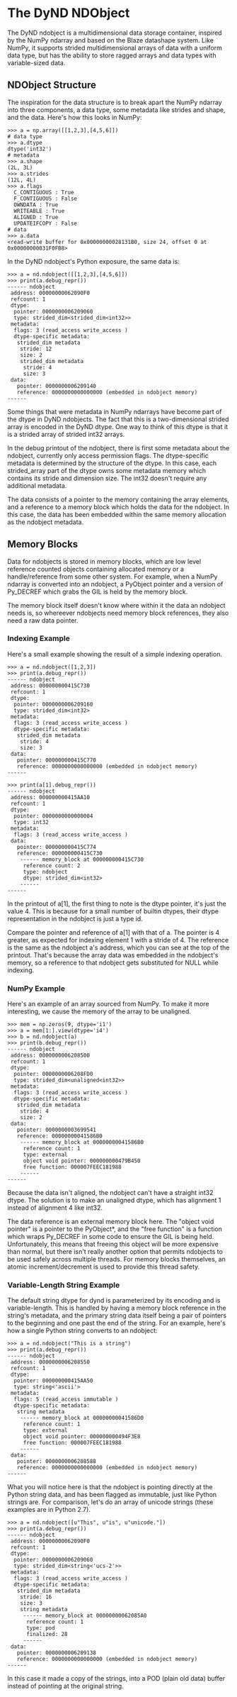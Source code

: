 The DyND NDObject
=================

The DyND ndobject is a multidimensional data storage container, inspired
by the NumPy ndarray and based on the Blaze datashape system. Like NumPy,
it supports strided multidimensional arrays of data with a uniform
data type, but has the ability to store ragged arrays and data types
with variable-sized data.

NDObject Structure
------------------

The inspiration for the data structure is to break apart the NumPy
ndarray into three components, a data type, some metadata like strides
and shape, and the data. Here's how this looks in NumPy:

    >>> a = np.array([[1,2,3],[4,5,6]])
    # data type
    >>> a.dtype
    dtype('int32')
    # metadata
    >>> a.shape
    (2L, 3L)
    >>> a.strides
    (12L, 4L)
    >>> a.flags
      C_CONTIGUOUS : True
      F_CONTIGUOUS : False
      OWNDATA : True
      WRITEABLE : True
      ALIGNED : True
      UPDATEIFCOPY : False
    # data
    >>> a.data
    <read-write buffer for 0x00000000028131B0, size 24, offset 0 at 0x00000000031F0FB8>

In the DyND ndobject's Python exposure, the same data is:

    >>> a = nd.ndobject([[1,2,3],[4,5,6]])
    >>> print(a.debug_repr())
    ------ ndobject
     address: 00000000062090F0
     refcount: 1
     dtype:
      pointer: 0000000006209060
      type: strided_dim<strided_dim<int32>>
     metadata:
      flags: 3 (read_access write_access )
      dtype-specific metadata:
       strided_dim metadata
        stride: 12
        size: 2
        strided_dim metadata
         stride: 4
         size: 3
     data:
       pointer: 0000000006209140
       reference: 0000000000000000 (embedded in ndobject memory)
    ------

Some things that were metadata in NumPy ndarrays have become part of
the dtype in DyND ndobjects. The fact that this is a two-dimensional
strided array is encoded in the DyND dtype. One way to think of this
dtype is that it is a strided array of strided int32 arrays.

In the debug printout of the ndobject, there is first some metadata
about the ndobject, currently only access permission flags. The
dtype-specific metadata is determined by the structure of the dtype.
In this case, each strided_array part of the dtype owns some metadata
memory which contains its stride and dimension size. The int32 doesn't
require any additional metadata.

The data consists of a pointer to the memory containing the array elements,
and a reference to a memory block which holds the data
for the ndobject. In this case, the data has been embedded within
the same memory allocation as the ndobject metadata.

Memory Blocks
-------------

Data for ndobjects is stored in memory blocks, which are low level
reference counted objects containing allocated memory or a
handle/reference from some other system. For example, when a NumPy ndarray
is converted into an ndobject, a PyObject pointer and a version of
Py_DECREF which grabs the GIL is held by the memory block.

The memory block itself doesn't know where within it the data an
ndobject needs is, so whereever ndobjects need memory block references,
they also need a raw data pointer.

### Indexing Example

Here's a small example showing the result of a simple
indexing operation.

    >>> a = nd.ndobject([1,2,3])
    >>> print(a.debug_repr())
    ------ ndobject
     address: 000000000415C730
     refcount: 1
     dtype:
      pointer: 0000000006209160
      type: strided_dim<int32>
     metadata:
      flags: 3 (read_access write_access )
      dtype-specific metadata:
       strided_dim metadata
        stride: 4
        size: 3
     data:
       pointer: 000000000415C770
       reference: 0000000000000000 (embedded in ndobject memory)
    ------

    >>> print(a[1].debug_repr())
    ------ ndobject
     address: 000000000415AA10
     refcount: 1
     dtype:
      pointer: 0000000000000004
      type: int32
     metadata:
      flags: 3 (read_access write_access )
     data:
       pointer: 000000000415C774
       reference: 000000000415C730
        ------ memory_block at 000000000415C730
         reference count: 2
         type: ndobject
         dtype: strided_dim<int32>
        ------
    ------

In the printout of a[1], the first thing to note is the
dtype pointer, it's just the value 4. This is because
for a small number of builtin dtypes, their dtype representation
in the ndobject is just a type id.

Compare the pointer and reference of a[1] with that of a.
The pointer is 4 greater, as expected for indexing element 1 with
a stride of 4. The reference is the same as the ndobject a's
address, which you can see at the top of the printout. That's because
the array data was embedded in the ndobject's memory, so a reference
to that ndobject gets substituted for NULL while indexing.

### NumPy Example

Here's an example of an array sourced from NumPy. To make it
more interesting, we cause the memory of the array to be unaligned.

    >>> mem = np.zeros(9, dtype='i1')
    >>> a = mem[1:].view(dtype='i4')
    >>> b = nd.ndobject(a)
    >>> print(b.debug_repr())
    ------ ndobject
     address: 0000000006208500
     refcount: 1
     dtype:
      pointer: 0000000006208FD0
      type: strided_dim<unaligned<int32>>
     metadata:
      flags: 3 (read_access write_access )
      dtype-specific metadata:
       strided_dim metadata
        stride: 4
        size: 2
     data:
       pointer: 0000000003699541
       reference: 00000000041586B0
        ------ memory_block at 00000000041586B0
         reference count: 1
         type: external
         object void pointer: 000000000479B450
         free function: 000007FEEC181988
        ------
    ------

Because the data isn't aligned, the ndobject can't have a straight
int32 dtype. The solution is to make an unaligned<int32>
dtype, which has alignment 1 instead of alignment 4 like int32.

The data reference is an external memory block here. The "object void pointer"
is a pointer to the PyObject*, and the "free function" is a function which wraps
Py_DECREF in some code to ensure the GIL is being held. Unfortunately, this means
that freeing this object will be more expensive than normal, but there isn't really
another option that permits ndobjects to be used safely across multiple threads.
For memory blocks themselves, an atomic increment/decrement is used to provide this
thread safety.

### Variable-Length String Example

The default string dtype for dynd is parameterized by its encoding and is
variable-length.  This is handled by having a memory block reference in the
string's metadata, and the primary string data itself being a pair of pointers
to the beginning and one past the end of the string. For an example, here's
how a single Python string converts to an ndobject:

    >>> a = nd.ndobject("This is a string")
    >>> print(a.debug_repr())
    ------ ndobject
     address: 0000000006208550
     refcount: 1
     dtype:
      pointer: 000000000415AA50
      type: string<'ascii'>
     metadata:
      flags: 5 (read_access immutable )
      dtype-specific metadata:
       string metadata
        ------ memory_block at 00000000041586D0
         reference count: 1
         type: external
         object void pointer: 000000000494F3E8
         free function: 000007FEEC181988
        ------
     data:
       pointer: 0000000006208588
       reference: 0000000000000000 (embedded in ndobject memory)
    ------

What you will notice here is that the ndobject is pointing directly at the
Python string data, and has been flagged as immutable, just like Python
strings are. For comparison, let's do an array of unicode strings (these
examples are in Python 2.7).

    >>> a = nd.ndobject([u"This", u"is", u"unicode."])
    >>> print(a.debug_repr())
    ------ ndobject
     address: 00000000062090F0
     refcount: 1
     dtype:
      pointer: 0000000006209060
      type: strided_dim<string<'ucs-2'>>
     metadata:
      flags: 3 (read_access write_access )
      dtype-specific metadata:
       strided_dim metadata
        stride: 16
        size: 3
        string metadata
         ------ memory_block at 00000000062085A0
          reference count: 1
          type: pod
          finalized: 28
         ------
     data:
       pointer: 0000000006209138
       reference: 0000000000000000 (embedded in ndobject memory)
    ------

In this case it made a copy of the strings, into a POD (plain old data)
buffer instead of pointing at the original string.


